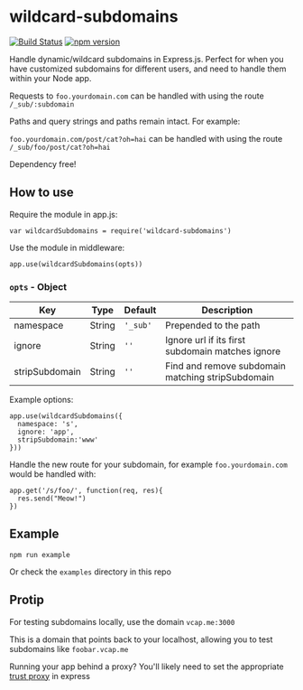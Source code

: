 wildcard-subdomains
==================

[![Build Status](https://travis-ci.org/patmood/wildcard-subdomains.svg?branch=master)](https://travis-ci.org/patmood/wildcard-subdomains) [![npm version](https://badge.fury.io/js/wildcard-subdomains.svg)](https://badge.fury.io/js/wildcard-subdomains)

Handle dynamic/wildcard subdomains in Express.js. Perfect for when you have customized subdomains for different users, and need to handle them within your Node app.

Requests to `foo.yourdomain.com` can be handled with using the route `/_sub/:subdomain`

Paths and query strings and paths remain intact. For example:

`foo.yourdomain.com/post/cat?oh=hai` can be handled with using the route `/_sub/foo/post/cat?oh=hai`

Dependency free!

## How to use

Require the module in app.js:

`var wildcardSubdomains = require('wildcard-subdomains')`

Use the module in middleware:

`app.use(wildcardSubdomains(opts))`

### `opts` - Object
| Key           | Type    | Default  | Description                                      |
| ------------- | ------- | -------- | ------------------------------------------------ |
| namespace     | String  | `'_sub'` | Prepended to the path                            |
| ignore        | String  | `''`     | Ignore url if its first subdomain matches ignore |
| stripSubdomain| String  | `''`     | Find and remove subdomain matching stripSubdomain|

Example options:

```
app.use(wildcardSubdomains({
  namespace: 's',
  ignore: 'app',
  stripSubdomain:'www'
}))
```

Handle the new route for your subdomain, for example `foo.yourdomain.com` would be handled with:

```
app.get('/s/foo/', function(req, res){
  res.send("Meow!")
})
```

## Example

`npm run example`

Or check the `examples` directory in this repo

## Protip

For testing subdomains locally, use the domain `vcap.me:3000`

This is a domain that points back to your localhost, allowing you to test subdomains like `foobar.vcap.me`

Running your app behind a proxy? You'll likely need to set the appropriate [trust proxy](http://expressjs.com/en/guide/behind-proxies.html) in express
